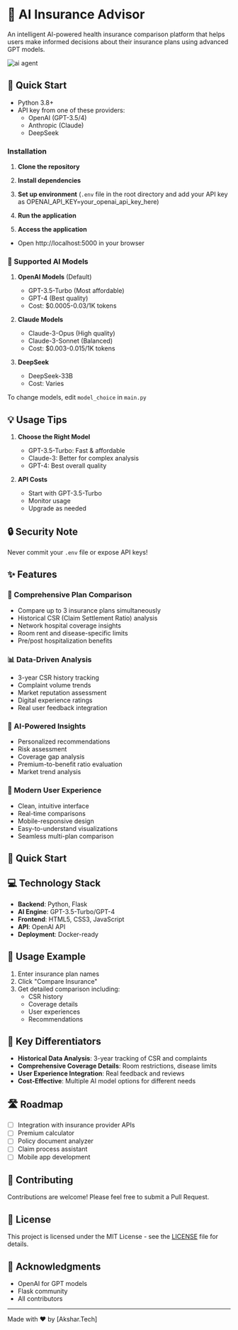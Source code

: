 # 🏥 AI Insurance Advisor

An intelligent AI-powered health insurance comparison platform that helps users make informed decisions about their insurance plans using advanced GPT models.

![ai agent](https://github.com/user-attachments/assets/7a9fcc5f-e89a-43bc-9ccf-cd0ff99d1ea0)



## 🚀 Quick Start

- Python 3.8+
- API key from one of these providers:
  - OpenAI (GPT-3.5/4)
  - Anthropic (Claude)
  - DeepSeek

### Installation

1. **Clone the repository**

2. **Install dependencies**

3. **Set up environment** (`.env` file in the root directory and add your API key as OPENAI_API_KEY=your_openai_api_key_here) 

4. **Run the application**

5. **Access the application**
- Open http://localhost:5000 in your browser



### 🤖 Supported AI Models

1. **OpenAI Models** (Default)
   - GPT-3.5-Turbo (Most affordable)
   - GPT-4 (Best quality)
   - Cost: $0.0005-0.03/1K tokens

2. **Claude Models**
   - Claude-3-Opus (High quality)
   - Claude-3-Sonnet (Balanced)
   - Cost: $0.003-0.015/1K tokens

3. **DeepSeek**
   - DeepSeek-33B
   - Cost: Varies

To change models, edit `model_choice` in `main.py`

## 💡 Usage Tips

1. **Choose the Right Model**
   - GPT-3.5-Turbo: Fast & affordable
   - Claude-3: Better for complex analysis
   - GPT-4: Best overall quality

2. **API Costs**
   - Start with GPT-3.5-Turbo
   - Monitor usage
   - Upgrade as needed

## 🔒 Security Note
Never commit your `.env` file or expose API keys!



## ✨ Features

### 🔄 Comprehensive Plan Comparison
- Compare up to 3 insurance plans simultaneously
- Historical CSR (Claim Settlement Ratio) analysis
- Network hospital coverage insights
- Room rent and disease-specific limits
- Pre/post hospitalization benefits

### 📊 Data-Driven Analysis
- 3-year CSR history tracking
- Complaint volume trends
- Market reputation assessment
- Digital experience ratings
- Real user feedback integration

### 🤖 AI-Powered Insights
- Personalized recommendations
- Risk assessment
- Coverage gap analysis
- Premium-to-benefit ratio evaluation
- Market trend analysis

### 💫 Modern User Experience
- Clean, intuitive interface
- Real-time comparisons
- Mobile-responsive design
- Easy-to-understand visualizations
- Seamless multi-plan comparison

## 🚀 Quick Start

## 💻 Technology Stack

- **Backend**: Python, Flask
- **AI Engine**: GPT-3.5-Turbo/GPT-4
- **Frontend**: HTML5, CSS3, JavaScript
- **API**: OpenAI API
- **Deployment**: Docker-ready

## 📱 Usage Example

1. Enter insurance plan names
2. Click "Compare Insurance"
3. Get detailed comparison including:
   - CSR history
   - Coverage details
   - User experiences
   - Recommendations

## 🎯 Key Differentiators

- **Historical Data Analysis**: 3-year tracking of CSR and complaints
- **Comprehensive Coverage Details**: Room restrictions, disease limits
- **User Experience Integration**: Real feedback and reviews
- **Cost-Effective**: Multiple AI model options for different needs

## 🛣️ Roadmap

- [ ] Integration with insurance provider APIs
- [ ] Premium calculator
- [ ] Policy document analyzer
- [ ] Claim process assistant
- [ ] Mobile app development

## 🤝 Contributing

Contributions are welcome! Please feel free to submit a Pull Request.

## 📄 License

This project is licensed under the MIT License - see the [LICENSE](LICENSE) file for details.

## 🙏 Acknowledgments

- OpenAI for GPT models
- Flask community
- All contributors

---

Made with ❤️ by [Akshar.Tech]
